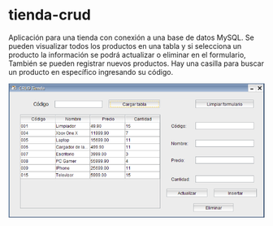 # tienda-crud
Aplicación para una tienda con conexión a una base de datos MySQL. Se pueden visualizar todos los productos en una tabla y si selecciona un producto la información se podrá actualizar o eliminar en el formulario, También se pueden registrar nuevos productos. Hay una casilla para buscar un producto en específico ingresando su código.

![alt_text](https://github.com/marcosmap1998/tienda-crud/blob/master/img/tienda1.png)
